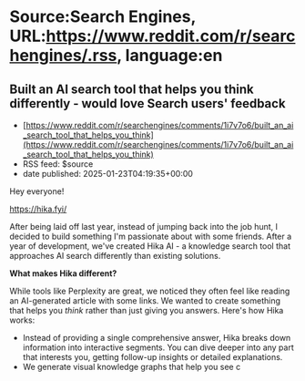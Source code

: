 # Source:Search Engines, URL:https://www.reddit.com/r/searchengines/.rss, language:en

## Built an AI search tool that helps you think differently - would love Search users' feedback
 - [https://www.reddit.com/r/searchengines/comments/1i7v7o6/built_an_ai_search_tool_that_helps_you_think](https://www.reddit.com/r/searchengines/comments/1i7v7o6/built_an_ai_search_tool_that_helps_you_think)
 - RSS feed: $source
 - date published: 2025-01-23T04:19:35+00:00

<!-- SC_OFF --><div class="md"><p>Hey everyone!</p> <p><a href="https://hika.fyi/">https://hika.fyi/</a></p> <p>After being laid off last year, instead of jumping back into the job hunt, I decided to build something I&#39;m passionate about with some friends. After a year of development, we&#39;ve created Hika AI - a knowledge search tool that approaches AI search differently than existing solutions.</p> <p><strong>What makes Hika different?</strong></p> <p>While tools like Perplexity are great, we noticed they often feel like reading an AI-generated article with some links. We wanted to create something that helps you <em>think</em> rather than just giving you answers. Here&#39;s how Hika works:</p> <ul> <li>Instead of providing a single comprehensive answer, Hika breaks down information into interactive segments. You can dive deeper into any part that interests you, getting follow-up insights or detailed explanations.</li> <li>We generate visual knowledge graphs that help you see c

